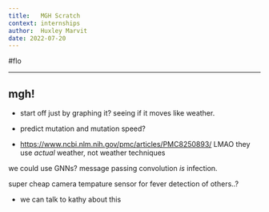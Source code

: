 ```yaml
---
title:   MGH Scratch
context: internships 
author:  Huxley Marvit
date: 2022-07-20
---
```


#flo

***

## mgh!

- start off just by graphing it? seeing if it moves like weather.


- predict mutation and mutation speed?

- https://www.ncbi.nlm.nih.gov/pmc/articles/PMC8250893/ LMAO they use *actual* weather, not weather techniques


we could use GNNs? message passing convolution *is* infection.


super cheap camera tempature sensor for fever detection of others..? 


- we can talk to kathy about this
































